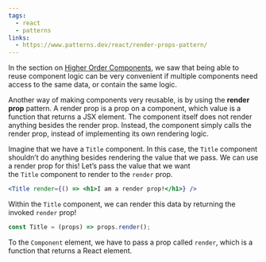 ```yaml
---
tags:
  - react
  - patterns
links:
  - https://www.patterns.dev/react/render-props-pattern/
---
```

In the section on [Higher Order Components](https://www.patterns.dev/posts/hoc-pattern), we saw that being able to reuse component logic can be very convenient if multiple components need access to the same data, or contain the same logic.

Another way of making components very reusable, is by using the **render prop** pattern. A render prop is a prop on a component, which value is a function that returns a JSX element. The component itself does not render anything besides the render prop. Instead, the component simply calls the render prop, instead of implementing its own rendering logic.

Imagine that we have a `Title` component. In this case, the `Title` component shouldn’t do anything besides rendering the value that we pass. We can use a render prop for this! Let’s pass the value that we want the `Title` component to render to the `render` prop.

```jsx
<Title render={() => <h1>I am a render prop!</h1>} />
```

Within the `Title` component, we can render this data by returning the invoked `render` prop!

```jsx
const Title = (props) => props.render();
```

To the `Component` element, we have to pass a prop called `render`, which is a function that returns a React element.